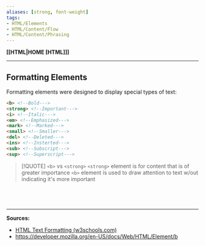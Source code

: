 ```yaml
---
aliases: [strong, font-weight]
tags:
- HTML/Elements
- HTML/Content/Flow
- HTML/Content/Phrasing
---
```

**[[HTML|HOME [HTML]]]**

---
## Formatting Elements
Formatting elements were designed to display special types of text:
```HTML
<b> <!--Bold--->
<strong> <!--Important--->
<i> <!--Italic--->
<em> <!--Emphasized--->
<mark> <!--Marked--->
<small> <!--Smaller--->
<del> <!--Deleted--->
<ins> <!--Insterted--->
<sub> <!--Subscript--->
<sup> <!--Superscript--->
```

>[!QUOTE] `<b>` vs `<strong>`
> `<strong>` element is for content that is of greater importance
> `<b>` element is used to draw attention to text w/out indicating it's more important

# 

<br>

---
**Sources:**
- [HTML Text Formatting (w3schools.com)](https://www.w3schools.com/html/html_formatting.asp)
- https://developer.mozilla.org/en-US/docs/Web/HTML/Element/b